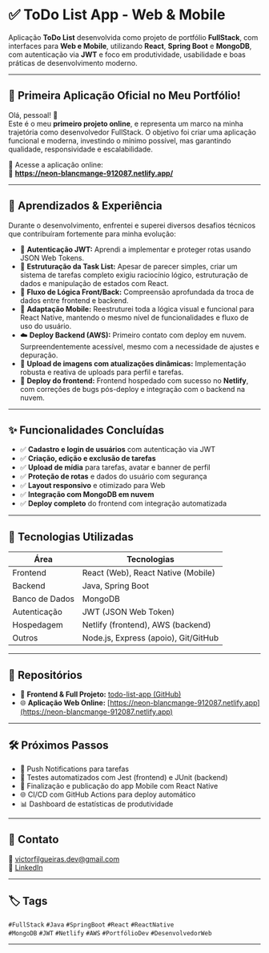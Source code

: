 # ✅ ToDo List App - Web & Mobile

Aplicação **ToDo List** desenvolvida como projeto de portfólio **FullStack**, com interfaces para **Web e Mobile**, utilizando **React**, **Spring Boot** e **MongoDB**, com autenticação via **JWT** e foco em produtividade, usabilidade e boas práticas de desenvolvimento moderno.

---

## 🚀 Primeira Aplicação Oficial no Meu Portfólio!

Olá, pessoal! 👋  
Este é o meu **primeiro projeto online**, e representa um marco na minha trajetória como desenvolvedor FullStack. O objetivo foi criar uma aplicação funcional e moderna, investindo o mínimo possível, mas garantindo qualidade, responsividade e escalabilidade.  

📲 Acesse a aplicação online:  
🔗 **https://neon-blancmange-912087.netlify.app/**

---

## 🧠 Aprendizados & Experiência

Durante o desenvolvimento, enfrentei e superei diversos desafios técnicos que contribuíram fortemente para minha evolução:

- 🔐 **Autenticação JWT:** Aprendi a implementar e proteger rotas usando JSON Web Tokens.
- 🧩 **Estruturação da Task List:** Apesar de parecer simples, criar um sistema de tarefas completo exigiu raciocínio lógico, estruturação de dados e manipulação de estados com React.
- 🧠 **Fluxo de Lógica Front/Back:** Compreensão aprofundada da troca de dados entre frontend e backend.
- 📱 **Adaptação Mobile:** Reestruturei toda a lógica visual e funcional para React Native, mantendo o mesmo nível de funcionalidades e fluxo de uso do usuário.
- ☁️ **Deploy Backend (AWS):** Primeiro contato com deploy em nuvem. Surpreendentemente acessível, mesmo com a necessidade de ajustes e depuração.
- 🔄 **Upload de imagens com atualizações dinâmicas:** Implementação robusta e reativa de uploads para perfil e tarefas.
- 🚀 **Deploy do frontend:** Frontend hospedado com sucesso no **Netlify**, com correções de bugs pós-deploy e integração com o backend na nuvem.

---

## ✨ Funcionalidades Concluídas

- ✅ **Cadastro e login de usuários** com autenticação via JWT  
- ✅ **Criação, edição e exclusão de tarefas**
- ✅ **Upload de mídia** para tarefas, avatar e banner de perfil
- ✅ **Proteção de rotas** e dados do usuário com segurança
- ✅ **Layout responsivo** e otimizado para Web
- ✅ **Integração com MongoDB em nuvem**
- ✅ **Deploy completo** do frontend com integração automatizada

---

## 🔧 Tecnologias Utilizadas

| Área        | Tecnologias                          |
|-------------|--------------------------------------|
| Frontend    | React (Web), React Native (Mobile)   |
| Backend     | Java, Spring Boot                    |
| Banco de Dados | MongoDB                            |
| Autenticação| JWT (JSON Web Token)                 |
| Hospedagem  | Netlify (frontend), AWS (backend)    |
| Outros      | Node.js, Express (apoio), Git/GitHub |

---

## 📌 Repositórios

- 🔗 **Frontend & Full Projeto:** [todo-list-app (GitHub)](https://github.com/VictorFilgueirasBR/todo-list-app.git)
- 🌐 **Aplicação Web Online:** [https://neon-blancmange-912087.netlify.app](https://neon-blancmange-912087.netlify.app)

---

## 🛠️ Próximos Passos

- 🔔 Push Notifications para tarefas  
- 🧪 Testes automatizados com Jest (frontend) e JUnit (backend)  
- 📱 Finalização e publicação do app Mobile com React Native  
- 🌐 CI/CD com GitHub Actions para deploy automático  
- 📊 Dashboard de estatísticas de produtividade  

---

## 💬 Contato

📧 victorfilgueiras.dev@gmail.com  
🔗 [LinkedIn](https://www.linkedin.com/in/victor-filgueiras-935b422a1/)

---

## 🏷️ Tags

`#FullStack` `#Java` `#SpringBoot` `#React` `#ReactNative`  
`#MongoDB` `#JWT` `#Netlify` `#AWS` `#PortfólioDev` `#DesenvolvedorWeb`

---
